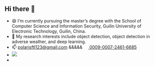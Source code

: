 ## Hi there 👋
- 😄 I’m currently pursuing the master’s degree with the School of Computer Science and Information Security, Guilin University of Electronic Technology, Guilin, China.
- 🔭 My research interests include object detection, object detection in adverse weather, and deep learning.
- 📫 polarisftl123@gmail.com &&&&& <a href="https://orcid.org/0009-0007-2461-6685" target="_blank"><img src="https://orcid.org/assets/vectors/orcid.logo.icon.svg" width="15" style="vertical-align: middle;"> 0009-0007-2461-6685 </a>
- ![](https://komarev.com/ghpvc/?username=your-github-PolarisFTL&color=ff69b4)
- 


<!--
**PolarisFTL/PolarisFTL** is a ✨ _special_ ✨ repository because its `README.md` (this file) appears on your GitHub profile.

Here are some ideas to get you started:
assets/vectors/orcid.logo.icon.svg
- 🔭 I’m currently pursuing the master’s degree with the School of Computer Science and Information Security, Guilin University of Electronic Technology, Guilin, China.
- 🌱 I’m currently learning ...
- 👯 I’m looking to collaborate on ...
- 🤔 I’m looking for help with ...
- 💬 Ask me about ...
- 📫 How to reach me: ...
- 😄 Pronouns: ...
- ⚡ Fun fact: ...
<h3 align="left">Connect with me:</h3>
<p align="left">
<a href="your link" target="blank"><img align="center" src="https://cdn.jsdelivr.net/npm/simple-icons@3.0.1/icons/twitter.svg" alt="" height="30" width="40" /></a>
<a href="your link" target="blank"><img align="center" src="https://cdn.jsdelivr.net/npm/simple-icons@3.0.1/icons/linkedin.svg" alt="" height="30" width="40" /></a>
<a href="your link" target="blank"><img align="center" src="https://cdn.jsdelivr.net/npm/simple-icons@3.0.1/icons/instagram.svg" alt="" height="30" width="40" /></a>
<a href="your link" target="blank"><img align="center" src="https://cdn.jsdelivr.net/npm/simple-icons@3.0.1/icons/youtube.svg" alt="" height="30" width="40" /></a>
</p>
-->

